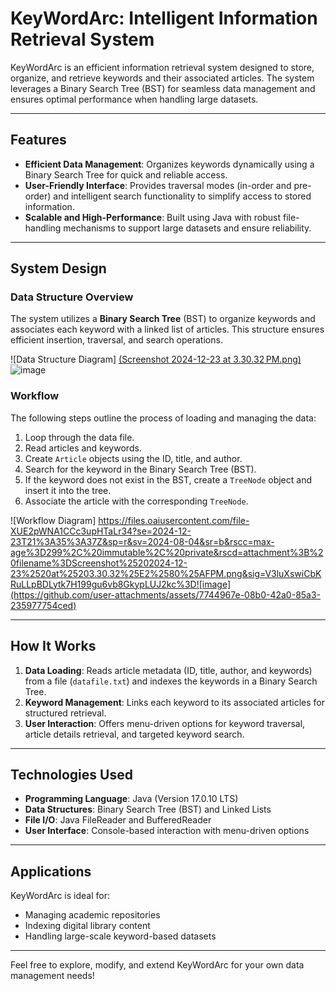 # KeyWordArc: Intelligent Information Retrieval System

KeyWordArc is an efficient information retrieval system designed to store, organize, and retrieve keywords and their associated articles. The system leverages a Binary Search Tree (BST) for seamless data management and ensures optimal performance when handling large datasets.

---

## Features
- **Efficient Data Management**: Organizes keywords dynamically using a Binary Search Tree for quick and reliable access.
- **User-Friendly Interface**: Provides traversal modes (in-order and pre-order) and intelligent search functionality to simplify access to stored information.
- **Scalable and High-Performance**: Built using Java with robust file-handling mechanisms to support large datasets and ensure reliability.

---

## System Design
### **Data Structure Overview**
The system utilizes a **Binary Search Tree** (BST) to organize keywords and associates each keyword with a linked list of articles. This structure ensures efficient insertion, traversal, and search operations.

![Data Structure Diagram]
[(Screenshot 2024-12-23 at 3.30.32 PM.png)](https://files.oaiusercontent.com/file-PC9Aswdgp261hzb6oPEeNC?se=2024-12-23T21%3A35%3A37Z&sp=r&sv=2024-08-04&sr=b&rscc=max-age%3D299%2C%20immutable%2C%20private&rscd=attachment%3B%20filename%3Dimage.png&sig=NxrjTDXDLfCwdQMPkjLWFkctQSN7dUliwJLo%2BAUyDA0%3D)![image](https://github.com/user-attachments/assets/58b1880f-b9c8-4709-9a6b-0f38882643ed)

### **Workflow**
The following steps outline the process of loading and managing the data:
1. Loop through the data file.
2. Read articles and keywords.
3. Create `Article` objects using the ID, title, and author.
4. Search for the keyword in the Binary Search Tree (BST).
5. If the keyword does not exist in the BST, create a `TreeNode` object and insert it into the tree.
6. Associate the article with the corresponding `TreeNode`.

![Workflow Diagram]
https://files.oaiusercontent.com/file-XUE2pWNA1CCc3upHTaLr34?se=2024-12-23T21%3A35%3A37Z&sp=r&sv=2024-08-04&sr=b&rscc=max-age%3D299%2C%20immutable%2C%20private&rscd=attachment%3B%20filename%3DScreenshot%25202024-12-23%2520at%25203.30.32%25E2%2580%25AFPM.png&sig=V3luXswiCbKRuLLpBDLytk7H199gu6vb8GkypLUJ2kc%3D![image](https://github.com/user-attachments/assets/7744967e-08b0-42a0-85a3-235977754ced)


---

## How It Works
1. **Data Loading**: Reads article metadata (ID, title, author, and keywords) from a file (`datafile.txt`) and indexes the keywords in a Binary Search Tree.
2. **Keyword Management**: Links each keyword to its associated articles for structured retrieval.
3. **User Interaction**: Offers menu-driven options for keyword traversal, article details retrieval, and targeted keyword search.

---

## Technologies Used
- **Programming Language**: Java (Version 17.0.10 LTS)
- **Data Structures**: Binary Search Tree (BST) and Linked Lists
- **File I/O**: Java FileReader and BufferedReader
- **User Interface**: Console-based interaction with menu-driven options

---

## Applications
KeyWordArc is ideal for:
- Managing academic repositories
- Indexing digital library content
- Handling large-scale keyword-based datasets

---

Feel free to explore, modify, and extend KeyWordArc for your own data management needs!

